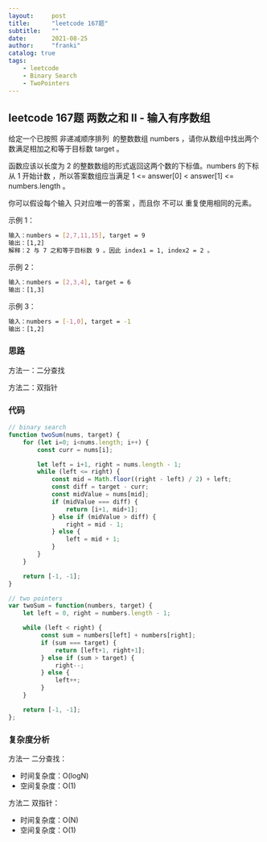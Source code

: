 ```yaml
---
layout:     post
title:      "leetcode 167题"
subtitle:   ""
date:       2021-08-25
author:     "franki"
catalog: true
tags:
    - leetcode
    - Binary Search
    - TwoPointers
---
```


## leetcode 167题 两数之和 II - 输入有序数组

给定一个已按照 非递减顺序排列  的整数数组 numbers ，请你从数组中找出两个数满足相加之和等于目标数 target 。

函数应该以长度为 2 的整数数组的形式返回这两个数的下标值。numbers 的下标 从 1 开始计数 ，所以答案数组应当满足 1 <= answer[0] < answer[1] <= numbers.length 。

你可以假设每个输入 只对应唯一的答案 ，而且你 不可以 重复使用相同的元素。

示例 1：

```bash
输入：numbers = [2,7,11,15], target = 9
输出：[1,2]
解释：2 与 7 之和等于目标数 9 。因此 index1 = 1, index2 = 2 。
```

示例 2：

```bash
输入：numbers = [2,3,4], target = 6
输出：[1,3]
```

示例 3：

```bash
输入：numbers = [-1,0], target = -1
输出：[1,2]
```

### 思路

方法一：二分查找

方法二：双指针

### 代码

```js
// binary search
function twoSum(nums, target) {
    for (let i=0; i<nums.length; i++) {
        const curr = nums[i];

        let left = i+1, right = nums.length - 1;
        while (left <= right) {
            const mid = Math.floor((right - left) / 2) + left;
            const diff = target - curr;
            const midValue = nums[mid];
            if (midValue === diff) {
                return [i+1, mid+1];
            } else if (midValue > diff) {
                right = mid - 1;
            } else {
                left = mid + 1;
            }
        }
    }

    return [-1, -1];
}

// two pointers
var twoSum = function(numbers, target) {
    let left = 0, right = numbers.length - 1;

    while (left < right) {
         const sum = numbers[left] + numbers[right];
         if (sum === target) {
             return [left+1, right+1];
         } else if (sum > target) {
             right--;
         } else {
             left++;
         }
    }

    return [-1, -1];
};
```

### 复杂度分析

方法一 二分查找：

- 时间复杂度：O(logN)
- 空间复杂度：O(1)

方法二 双指针：

- 时间复杂度：O(N)
- 空间复杂度：O(1)
